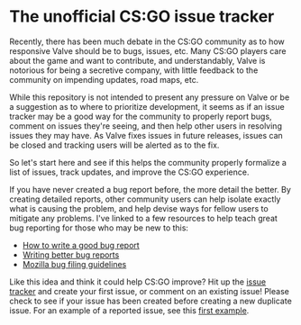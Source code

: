 # The unofficial CS:GO issue tracker

Recently, there has been much debate in the CS:GO community as to how responsive Valve should be to bugs, issues, etc. Many CS:GO players care about the game and want to contribute, and understandably, Valve is notorious for being a secretive company, with little feedback to the community on impending updates, road maps, etc.

While this repository is not intended to present any pressure on Valve or be a suggestion as to where to prioritize development, it seems as if an issue tracker may be a good way for the community to properly report bugs, comment on issues they're seeing, and then help other users in resolving issues they may have. As Valve fixes issues in future releases, issues can be closed and tracking users will be alerted as to the fix.

So let's start here and see if this helps the community properly formalize a list of issues, track updates, and improve the CS:GO experience. 

If you have never created a bug report before, the more detail the better. By creating detailed reports, other community users can help isolate exactly what is causing the problem, and help devise ways for fellow users to mitigate any problems. I've linked to a few resources to help teach great bug reporting for those who may be new to this:

* [How to write a good bug report](http://www.softwaretestinghelp.com/how-to-write-good-bug-report/)
* [Writing better bug reports](http://martiancraft.com/blog/2014/07/good-bug-reports/)
* [Mozilla bug filing guidelines](https://developer.mozilla.org/en-US/docs/Mozilla/QA/Bug_writing_guidelines)

Like this idea and think it could help CS:GO improve? Hit up the [issue tracker](https://github.com/CameronBanga/The-Unofficial-CS-GO-Issue-Tracker) and create your first issue, or comment on an existing issue! Please check to see if your issue has been created before creating a new duplicate issue. For an example of a reported issue, see this [first example](https://github.com/CameronBanga/The-Unofficial-CS-GO-Issue-Tracker/issues/1).
